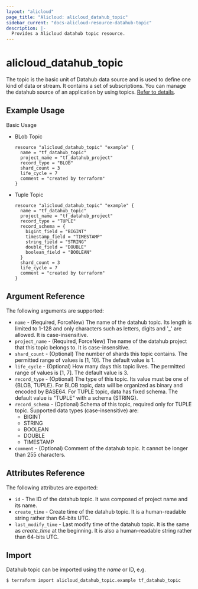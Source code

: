 ```yaml
---
layout: "alicloud"
page_title: "Alicloud: alicloud_datahub_topic"
sidebar_current: "docs-alicloud-resource-datahub-topic"
description: |-
  Provides a Alicloud datahub topic resource.
---
```


# alicloud\_datahub\_topic

The topic is the basic unit of Datahub data source and is used to define one kind of data or stream. It contains a set of subscriptions. You can manage the datahub source of an application by using topics. [Refer to details](https://help.aliyun.com/document_detail/47440.html).

## Example Usage

Basic Usage

- BLob Topic

  ```
  resource "alicloud_datahub_topic" "example" {
    name = "tf_datahub_topic"
    project_name = "tf_datahub_project"
    record_type = "BLOB"
    shard_count = 3
    life_cycle = 7
    comment = "created by terraform"
  }
  ```
- Tuple Topic

  ```
  resource "alicloud_datahub_topic" "example" {
    name = "tf_datahub_topic"
    project_name = "tf_datahub_project"
    record_type = "TUPLE"
    record_schema = {
      bigint_field = "BIGINT"
      timestamp_field = "TIMESTAMP"
      string_field = "STRING"
      double_field = "DOUBLE"
      boolean_field = "BOOLEAN"
    }
    shard_count = 3
    life_cycle = 7
    comment = "created by terraform"
  }
  ```

## Argument Reference

The following arguments are supported:

* `name` - (Required, ForceNew) The name of the datahub topic. Its length is limited to 1-128 and only characters such as letters, digits and '_' are allowed. It is case-insensitive.
* `project_name` - (Required, ForceNew) The name of the datahub project that this topic belongs to. It is case-insensitive.
* `shard_count` - (Optional) The number of shards this topic contains. The permitted range of values is [1, 10]. The default value is 1.
* `life_cycle` - (Optional) How many days this topic lives. The permitted range of values is [1, 7]. The default value is 3.
* `record_type` - (Optional) The type of this topic. Its value must be one of {BLOB, TUPLE}. For BLOB topic, data will be organized as binary and encoded by BASE64. For TUPLE topic, data has fixed schema. The default value is "TUPLE" with a schema {STRING}.
* `record_schema` - (Optional) Schema of this topic, required only for TUPLE topic. Supported data types (case-insensitive) are:
  - BIGINT
  - STRING
  - BOOLEAN
  - DOUBLE
  - TIMESTAMP
* `comment` - (Optional) Comment of the datahub topic. It cannot be longer than 255 characters.

## Attributes Reference

The following attributes are exported:

* `id` - The ID of the datahub topic. It was composed of project name and its name.
* `create_time` - Create time of the datahub topic. It is a human-readable string rather than 64-bits UTC.
* `last_modify_time` - Last modify time of the datahub topic. It is the same as *create_time* at the beginning. It is also a human-readable string rather than 64-bits UTC.

## Import

Datahub topic can be imported using the *name* or ID, e.g.

```
$ terraform import alicloud_datahub_topic.example tf_datahub_topic
```
